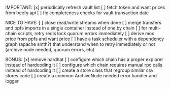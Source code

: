 IMPORTANT:
[x] periodically refresh vault list
[ ] fetch token and want prices from beefy api
[ ] fix completeness checks for vault transaction date

NICE TO HAVE:
[ ] close read/write streams when done
[ ] merge transfers and ppfs imports in a single container instead of one by chain
[ ] for multi-chain scripts, retry redis lock quorum errors immediately
[ ] derive moo price from ppfs and want price
[ ] have a task scheduler with a dependency graph (apache smth?) that understand when to retry immediately or not (archive node needed, quorum errors, etc)

BONUS:
[x] remove hardhat
[ ] configure which chain has a proper explorer instead of hardcoding it
[ ] configure which chain requires manual rpc calls instead of hardcoding it
[ ] create a store class that regroup similar csv stores code
[ ] create a common ArchiveNode needed error handler and logger
